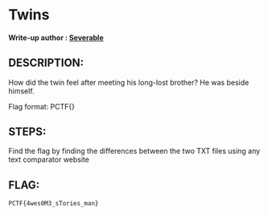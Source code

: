 # Twins
#### Write-up author : [Severable](https://github.com/Severable)

## DESCRIPTION:
How did the twin feel after meeting his long-lost brother? He was beside himself.

Flag format: PCTF{}

## STEPS:
Find the flag by finding the differences between the two TXT files using any text comparator website

## FLAG:

```
PCTF{4wes0M3_sTories_man}
```
